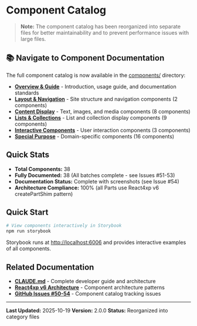 # Component Catalog

> **Note:** The component catalog has been reorganized into separate files for better maintainability and to prevent performance issues with large files.

## 📚 Navigate to Component Documentation

The full component catalog is now available in the [components/](components/) directory:

- **[Overview & Guide](components/README.md)** - Introduction, usage guide, and documentation standards
- **[Layout & Navigation](components/layout-navigation.md)** - Site structure and navigation components (2 components)
- **[Content Display](components/content-display.md)** - Text, images, and media components (8 components)
- **[Lists & Collections](components/lists-collections.md)** - List and collection display components (9 components)
- **[Interactive Components](components/interactive.md)** - User interaction components (3 components)
- **[Special Purpose](components/special-purpose.md)** - Domain-specific components (16 components)

## Quick Stats

- **Total Components:** 38
- **Fully Documented:** 38 (All batches complete - see Issues #51-53)
- **Documentation Status:** Complete with screenshots (see Issue #54)
- **Architecture Compliance:** 100% (all Parts use React4xp v6 createPartShim pattern)

## Quick Start

```bash
# View components interactively in Storybook
npm run storybook
```

Storybook runs at [http://localhost:6006](http://localhost:6006) and provides interactive examples of all components.

## Related Documentation

- **[CLAUDE.md](../CLAUDE.md)** - Complete developer guide and architecture
- **[React4xp v6 Architecture](../CLAUDE.md#react4xp-v6-architecture)** - Component architecture patterns
- **[GitHub Issues #50-54](https://github.com/Liberalistene-Developers/lib.no/issues)** - Component catalog tracking issues

---

**Last Updated:** 2025-10-19
**Version:** 2.0.0
**Status:** Reorganized into category files
